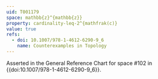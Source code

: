 ```yaml
---
uid: T001179
space: mathbb{z}^{mathbb{z}}
property: cardinality-leq-2^{mathfrak(c)}
value: true
refs:
  - doi: 10.1007/978-1-4612-6290-9_6
    name: Counterexamples in Topology
---
```

Asserted in the General Reference Chart for space #102 in
{{doi:10.1007/978-1-4612-6290-9_6}}.
